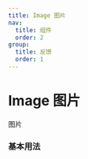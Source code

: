 ```yaml
---
title: Image 图片
nav:
  title: 组件
  order: 2
group:
  title: 反馈
  order: 1
---
```


# Image 图片

图片

### 基本用法

<code src="./demo/basic.tsx"></code>
